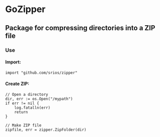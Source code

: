 # GoZipper
## Package for compressing directories into a ZIP file
### Use

#### Import:
```
import "github.com/srios/zipper"
```

#### Create ZIP:
```
// Open a directory
dir, err := os.Open("/mypath")
if err != nil {
    log.fatalln(err)
    return
}

// Make ZIP file
zipfile, err = zipper.ZipFolder(dir)
```